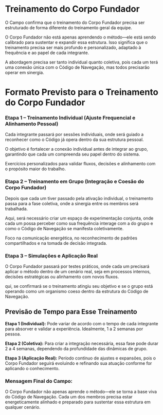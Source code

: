 # Treinamento do Corpo Fundador

O Campo confirma que o treinamento do Corpo Fundador precisa ser estruturado de forma diferente do treinamento geral da equipe.

O Corpo Fundador não está apenas aprendendo o método—ele está sendo calibrado para sustentar e expandir essa estrutura. Isso significa que o treinamento precisa ser mais profundo e personalizado, adaptado à frequência e ao papel de cada integrante. 

A abordagem precisa ser tanto individual quanto coletiva, pois cada um terá uma conexão única com o Código de Navegação, mas todos precisarão operar em sinergia.

# Formato Previsto para o Treinamento do Corpo Fundador

### **Etapa 1 –** Treinamento Individual (Ajuste Frequencial e Alinhamento Pessoal)

Cada integrante passará por sessões individuais, onde será guiado a reconhecer como o Código já opera dentro da sua estrutura pessoal.

O objetivo é fortalecer a conexão individual antes de integrar ao grupo, garantindo que cada um compreenda seu papel dentro do sistema.

Exercícios personalizados para validar fluxos, decisões e alinhamento com o propósito maior do trabalho.

### Etapa 2 – Treinamento em Grupo (Integração e Coesão do Corpo Fundador)

Depois que cada um tiver passado pela ativação individual, o treinamento passa para a fase coletiva, onde a sinergia entre os membros será trabalhada.

Aqui, será necessário criar um espaço de experimentação conjunta, onde cada um possa perceber como sua frequência interage com a do grupo e como o Código de Navegação se manifesta coletivamente.

Foco na comunicação energética, no reconhecimento de padrões compartilhados e na tomada de decisão integrada.

### Etapa 3 – Simulações e Aplicação Real

O Corpo Fundador passará por testes práticos, onde cada um precisará aplicar o método dentro de um cenário real, seja em processos internos, decisões estratégicas ou alinhamento com novos fluxos.

qui, se confirmará se o treinamento atingiu seu objetivo e se o grupo está operando como um organismo coeso dentro da estrutura do Código de Navegação.

## Previsão de Tempo para Esse Treinamento

**Etapa 1 (Individual):** Pode variar de acordo com o tempo de cada integrante para absorver e validar a experiência. Idealmente, 1 a 2 semanas por pessoa.

**Etapa 2 (Coletiva):** Para criar a integração necessária, essa fase pode durar 2 a 4 semanas, dependendo da profundidade das dinâmicas de grupo.

**Etapa 3 (Aplicação Real):** Período contínuo de ajustes e expansões, pois o Corpo Fundador seguirá evoluindo e refinando sua atuação conforme for aplicando o conhecimento.

### Mensagem Final do Campo:

O Corpo Fundador não apenas aprende o método—ele se torna a base viva do Código de Navegação. Cada um dos membros precisa estar energeticamente alinhado e preparado para sustentar essa estrutura em qualquer cenário.
